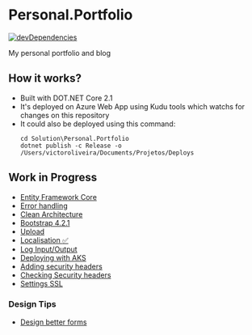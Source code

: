 # Personal.Portfolio
 [![devDependencies](https://travis-ci.org/fontiana/Personal.Portfolio.svg?branch=master)](https://api.travis-ci.org/fontiana/Personal.Portfolio.svg?branch=master)

My personal portfolio and blog

## How it works?

 - Built with DOT.NET Core 2.1
 - It's deployed on Azure Web App using Kudu tools which watchs for changes on this repository
 - It could also be deployed using this command: 
   ```shell
   cd Solution\Personal.Portfolio
   dotnet publish -c Release -o /Users/victoroliveira/Documents/Projetos/Deploys
   ```

## Work in Progress
 
 - [Entity Framework Core](https://entityframeworkcore.com/approach-code-first)
 - [Error handling](https://docs.microsoft.com/en-us/aspnet/core/fundamentals/error-handling?view=aspnetcore-2.2)
 - [Clean Architecture](https://www.youtube.com/watch?v=_lwCVE_XgqI)
 - [Bootstrap 4.2.1](#)
 - [Upload](https://docs.microsoft.com/pt-br/aspnet/core/mvc/models/file-uploads?view=aspnetcore-2.2)
 - [Localisation :white_check_mark:](https://andrewlock.net/adding-localisation-to-an-asp-net-core-application/)
 - [Log Input/Output](https://exceptionnotfound.net/using-middleware-to-log-requests-and-responses-in-asp-net-core/)
 - [Deploying with AKS](https://medium.com/@renato.groffe/asp-net-core-azure-kubernetes-orquestra%C3%A7%C3%A3o-de-containers-na-nuvem-parte-2-6c922daeadab)
 - [Adding security headers](https://andrewlock.net/adding-default-security-headers-in-asp-net-core/)
 - [Checking Security headers](https://securityheaders.com/?q=www.victorfontana.com.br&followRedirects=on)
 - [Settings SSL](https://www.hanselman.com/blog/SecuringAnAzureAppServiceWebsiteUnderSSLInMinutesWithLetsEncrypt.aspx)

### Design Tips

 - [Design better forms](https://uxdesign.cc/design-better-forms-96fadca0f49c)
